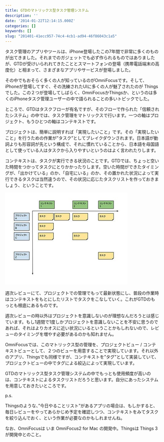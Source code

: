 ```yaml
---
title: GTDのマトリックス型タスク管理システム
description: ''
date: '2014-01-22T12:14:15.000Z'
categories: []
keywords: []
slug: "201401-41ecc957-74c4-4cb1-ad94-46f86043c1a5"
---
```

タスク管理のアプリやツールは、iPhone登場したこの7年間で非常に多くのものが出てきました。それまでのガジェットでも必ず作られるものではありましたが、GTDが受けいられれてきたこととスマートフォンの登場（携帯電話端末の高度化）と相まって、さまざまなアプリやサービスが登場しました。

その中でもおそらく多くの人が知っているのがOmniFocusです。そして、iPhoneが登場してすぐ、その洗練されたUIに多くの人が魅了されたのが Things でした。この２つが登場してしばらく、OmniFocusかThingsか、というのは多くのiPhoneタスク管理ユーザーの中で語られることの多いトピックでした。

ところで、GTDはタスクフローが有名ですが、そのフローで作られた「信頼されたシステム」の中では、タスク管理をマトリックスで行います。一つの軸はプロジェクト、もうひとつの軸はコンテキストです。

プロジェクトは、簡単に説明すれば「実現したいこと」です。その「実現したいこと」を行うための作業が”タスク”としてブレイクダウンされます。日本語が動詞よりも形容詞が先という構成で、それに慣れていることから、日本語を母国語として使っている人はタスクから入りやすいというのはよく言われたりします。

コンテキストは、タスクが実行できる状況のことです。GTDでは、ちょっと空いた時間をつかってタスクにとりかかったりします。空いた時間ができたタイミングが、「出かけている」のか、「自宅にいる」のか、その置かれた状況によって実行できるタスクは当然違うので、その状況に応じたタスクリストを作っておきましょう、ということです。

![](0__Wworu6i2EqzU2QPP.jpg)

週次レビューにて、プロジェクトでの管理でもって最新状態にし、普段の作業時はコンテキストをもとにしたリストでタスクをこなしていく。これがGTDのもっとも根底にあるものです。

週次レビューの時以外はプロジェクトを意識しないのが理想なんだろうとは感じています。もし1週間で1度しかプロジェクトを意識しないことを不安に思うのであれば、それはよりカオスに近い状況にいるということかもしれないので、レビューのタイミングを増やす必要があるのかも知れません。

OmniFocusでは、このマトリックス型の管理を、プロジェクトビュー / コンテキストビューとして、２つのビューを用意することで実現しています。それ以外のアプリ、Thingsでも同様ですが、コンテキストを”タグ”として実装していて、プロジェクトビューの中でタグによる絞込によって実現しています。

GTDのマトリックス型タスク管理システムの中でもっとも使用頻度が高いのは、コンテキストによるタスクリストだろうと思います。自分にあったシステムを用意しておきたいところです。

p.s.

Thingsのような、”今日やることリスト”があるアプリの場合は、もしかすると、毎日レビューをやってあらかじめ予定を確認しつつ、コンテキストをみてタスクを絞り込んでおく、という作業が必要なのかもしれませんね。

なお、OmniFocusは いま OmniFocus2 for Mac の開発中。Thingsは Things 3が開発中とのこと。